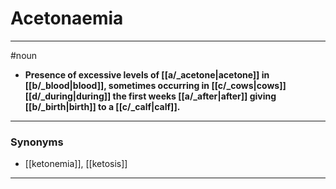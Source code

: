 # Acetonaemia
---
#noun
- **Presence of excessive levels of [[a/_acetone|acetone]] in [[b/_blood|blood]], sometimes occurring in [[c/_cows|cows]] [[d/_during|during]] the first weeks [[a/_after|after]] giving [[b/_birth|birth]] to a [[c/_calf|calf]].**
---
### Synonyms
- [[ketonemia]], [[ketosis]]
---
